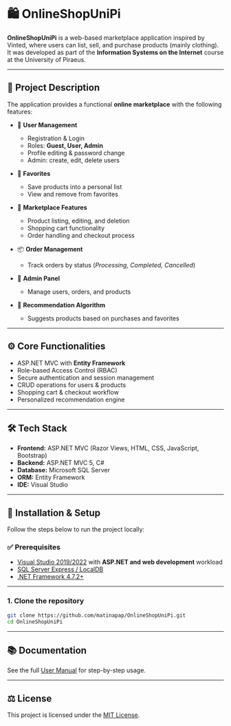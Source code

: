 # 🛍️ OnlineShopUniPi

**OnlineShopUniPi** is a web-based marketplace application inspired by Vinted, where users can list, sell, and purchase products (mainly clothing).  
It was developed as part of the **Information Systems on the Internet** course at the University of Piraeus.

---

## 📖 Project Description

The application provides a functional **online marketplace** with the following features:

- 👤 **User Management**  
  - Registration & Login  
  - Roles: **Guest, User, Admin**  
  - Profile editing & password change  
  - Admin: create, edit, delete users  

- 💖 **Favorites**  
  - Save products into a personal list  
  - View and remove from favorites  

- 🛒 **Marketplace Features**  
  - Product listing, editing, and deletion  
  - Shopping cart functionality  
  - Order handling and checkout process  

- 📦 **Order Management**  
  - Track orders by status (*Processing, Completed, Cancelled*)  

- 🔑 **Admin Panel**  
  - Manage users, orders, and products  

- 🤖 **Recommendation Algorithm**  
  - Suggests products based on purchases and favorites  

---

## ⚙️ Core Functionalities

- ASP.NET MVC with **Entity Framework**  
- Role-based Access Control (RBAC)  
- Secure authentication and session management  
- CRUD operations for users & products  
- Shopping cart & checkout workflow  
- Personalized recommendation engine  

---

## 🛠️ Tech Stack

- **Frontend:** ASP.NET MVC (Razor Views, HTML, CSS, JavaScript, Bootstrap)  
- **Backend:** ASP.NET MVC 5, C#  
- **Database:** Microsoft SQL Server  
- **ORM:** Entity Framework  
- **IDE:** Visual Studio  

---

## 🚀 Installation & Setup

Follow the steps below to run the project locally:

### ✅ Prerequisites
- [Visual Studio 2019/2022](https://visualstudio.microsoft.com/) with **ASP.NET and web development** workload  
- [SQL Server Express / LocalDB](https://www.microsoft.com/en-us/sql-server/sql-server-downloads)  
- [.NET Framework 4.7.2+](https://dotnet.microsoft.com/en-us/download/dotnet-framework)  

---

### 1. Clone the repository
```bash
git clone https://github.com/matinapap/OnlineShopUniPi.git
cd OnlineShopUniPi
```

---

## 📚 Documentation
See the full [User Manual](./UserManual.pdf) for step-by-step usage.

---

## ⚖️ License
This project is licensed under the [ΜΙΤ License](./LICENSE).
